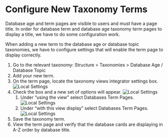 # Configure New Taxonomy Terms

Database age and term pages are visible to users and must have a page title. In order for database term and database age taxonomy term pages to display a title, we have to do some configuration work.

When adding a new term to the database age or database topic taxonomies, we have to configure settings that will enable the term page to display correctly.

1. Go to the relevant taxonomy: Structure > Taxonomies > Database Age / Database Topic
1. Add your new term.
1. On the term page, locate the taxonomy views integrator settings box.
![Local Settings](/img/term-page-update-1.jpg)
1. Check the box and a new set of options will appear.
![Local Settings](/img/term-page-update-2.jpg)
      1. Under “using the view” select Databases Term Pages.
      ![Local Settings](/img/term-page-update-3.jpg)
      1. Under “with this view display” select Databases Term Pages.
      ![Local Settings](/img/term-page-update-4.jpg)
1. Save the taxonomy term.
1. View the term page and verify that the database cards are displaying in A-Z order by database title.
